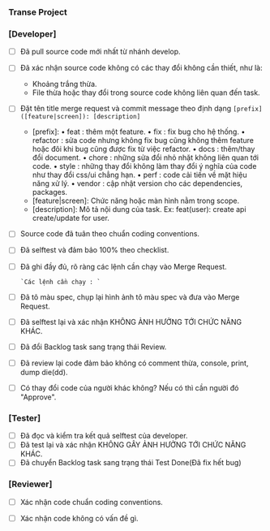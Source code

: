 ### Transe Project

### [Developer]
- [ ] Đã pull source code mới nhất từ nhánh develop.
- [ ] Đã xác nhận source code không có các thay đổi không cần thiết, như là:
  - Khoảng trắng thừa.
  - File thừa hoặc thay đổi trong source code không liên quan đến task.

- [ ] Đặt tên title merge request và commit message theo định dạng `[prefix]([feature|screen]): [description]`
  - [prefix]: •	feat      : thêm một feature.
              •	fix       : fix bug cho hệ thống.
              •	refactor  : sửa code nhưng không fix bug cũng không thêm feature hoặc đôi khi bug cũng được fix từ việc refactor.
              •	docs      : thêm/thay đổi document.
              •	chore     : những sửa đổi nhỏ nhặt không liên quan tới code.
              •	style     : những thay đổi không làm thay đổi ý nghĩa của code như thay đổi css/ui chẳng hạn.
              •	perf      : code cải tiến về mặt hiệu năng xử lý.
              •	vendor    : cập nhật version cho các dependencies, packages.
  - [feature|screen]: Chức năng hoặc màn hình nằm trong scope.
  - [description]: Mô tả nội dung của task.
  Ex: feat(user): create api create/update for user.

- [ ] Source code đã tuân theo chuẩn coding conventions.
- [ ] Đã selftest và đảm bảo 100% theo checklist.
- [ ] Đã ghi đầy đủ, rõ ràng các lệnh cần chạy vào Merge Request.

      `Các lệnh cần chạy : `

- [ ] Đã tô màu spec, chụp lại hình ảnh tô màu spec và đưa vào Merge Request.
- [ ] Đã selftest lại và xác nhận KHÔNG ẢNH HƯỞNG TỚI CHỨC NĂNG KHÁC.
- [ ] Đã đổi Backlog task sang trạng thái Review.
- [ ] Đã review lại code đảm bảo không có comment thừa, console, print, dump die(dd).
- [ ] Có thay đổi code của người khác không? Nếu có thì cần người đó "Approve".

### [Tester]

- [ ] Đã đọc và kiểm tra kết quả selftest của developer.
- [ ] Đã test lại và xác nhận KHÔNG GÂY ẢNH HƯỞNG TỚI CHỨC NĂNG KHÁC.
- [ ] Đã chuyển Backlog task sang trạng thái Test Done(Đã fix hết bug)

### [Reviewer]

- [ ] Xác nhận code chuẩn coding conventions.
- [ ] Xác nhận code không có vấn đề gì.

